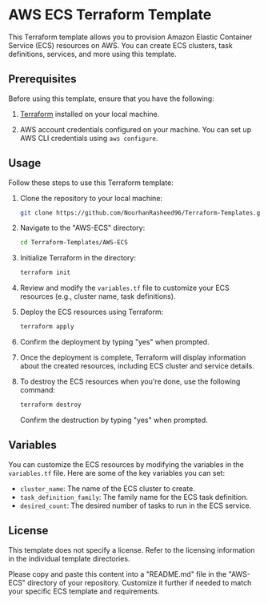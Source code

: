 # AWS ECS Terraform Template

This Terraform template allows you to provision Amazon Elastic Container Service (ECS) resources on AWS. You can create ECS clusters, task definitions, services, and more using this template.

## Prerequisites

Before using this template, ensure that you have the following:

1. [Terraform](https://learn.hashicorp.com/tutorials/terraform/install-cli) installed on your local machine.

2. AWS account credentials configured on your machine. You can set up AWS CLI credentials using `aws configure`.

## Usage

Follow these steps to use this Terraform template:

1. Clone the repository to your local machine:

   ```bash
   git clone https://github.com/NourhanRasheed96/Terraform-Templates.git
   ```

2. Navigate to the "AWS-ECS" directory:

   ```bash
   cd Terraform-Templates/AWS-ECS
   ```

3. Initialize Terraform in the directory:

   ```bash
   terraform init
   ```

4. Review and modify the `variables.tf` file to customize your ECS resources (e.g., cluster name, task definitions).

5. Deploy the ECS resources using Terraform:

   ```bash
   terraform apply
   ```

6. Confirm the deployment by typing "yes" when prompted.

7. Once the deployment is complete, Terraform will display information about the created resources, including ECS cluster and service details.

8. To destroy the ECS resources when you're done, use the following command:

   ```bash
   terraform destroy
   ```

   Confirm the destruction by typing "yes" when prompted.

## Variables

You can customize the ECS resources by modifying the variables in the `variables.tf` file. Here are some of the key variables you can set:

- `cluster_name`: The name of the ECS cluster to create.
- `task_definition_family`: The family name for the ECS task definition.
- `desired_count`: The desired number of tasks to run in the ECS service.

## License

This template does not specify a license. Refer to the licensing information in the individual template directories.

Please copy and paste this content into a "README.md" file in the "AWS-ECS" directory of your repository. Customize it further if needed to match your specific ECS template and requirements.
